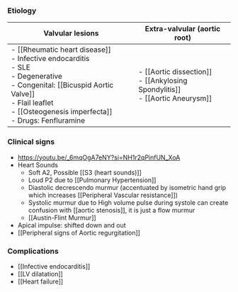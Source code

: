 
### Etiology

| Valvular lesions                                                                                                                                                                                             | Extra-valvular (aortic root)                                                     |
| ------------------------------------------------------------------------------------------------------------------------------------------------------------------------------------------------------------ | -------------------------------------------------------------------------------- |
| - [[Rheumatic heart disease]]<br>- Infective endocarditis<br>- SLE<br>- Degenerative<br>- Congenital: [[Bicuspid Aortic Valve]]<br>- Flail leaflet<br>- [[Osteogenesis imperfecta]]<br>- Drugs: Fenfluramine | - [[Aortic dissection]]<br>- [[Ankylosing Spondylitis]]<br>- [[Aortic Aneurysm]] |

### Clinical signs
- https://youtu.be/_6mqOgA7eNY?si=NH1r2qPinfUN_XoA
- Heart Sounds
	- Soft A2, Possible [[S3 (heart sounds)]]  
	- Loud P2 due to [[Pulmonary Hypertension]] 
	- Diastolic decrescendo murmur (accentuated by isometric hand grip which increases [[Peripheral Vascular resistance]])
	- Systolic murmur due to High volume pulse during systole can create confusion with [[aortic stenosis]], it is just a flow murmur 
	- [[Austin-Flint Murmur]] 
- Apical impulse: shifted down and out 
- [[Peripheral signs of Aortic regurgitation]] 
### Complications
- [[Infective endocarditis]]
- [[LV dilatation]]
- [[Heart failure]] 